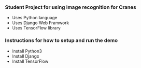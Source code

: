 
### Student Project for using image recognition for Cranes
* Uses Python language
* Uses Django Web Framwork
* Uses TensorFlow library


### Instructions for how to setup and run the demo
* Install Python3
* Install Django
* Install TensorFlow


